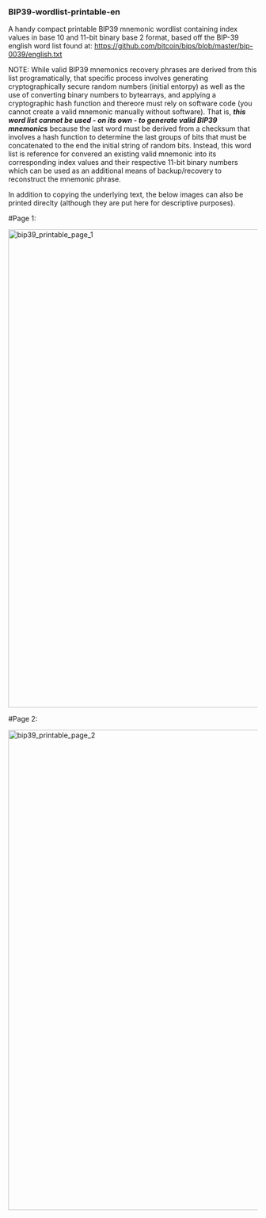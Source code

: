 ### BIP39-wordlist-printable-en

A handy compact printable BIP39 mnemonic wordlist containing index values in base 10 and 11-bit binary base 2 format, based off the BIP-39 english word list found at: https://github.com/bitcoin/bips/blob/master/bip-0039/english.txt

NOTE: While valid BIP39 mnemonics recovery phrases are derived from this list programatically, that specific process involves generating cryptographically secure random numbers (initial entorpy) as well as the use of converting binary numbers to bytearrays, and applying a cryptographic hash function and thereore must rely on software code (you cannot create a valid mnemonic manually without software). That is, ***this word list cannot be used - on its own - to generate valid BIP39 mnemonics*** because the last word must be derived from a checksum that involves a hash function to determine the last groups of bits that must be concatenated to the end the initial string of random bits. Instead, this word list is reference for convered an existing valid mnemonic into its corresponding index values and their respective 11-bit binary numbers which can be used as an additional means of backup/recovery to reconstruct the mnemonic phrase.

In addition to copying the underlying text, the below images can also be printed direclty (although they are put here for descriptive purposes).

#Page 1: 

<img width="965" alt="bip39_printable_page_1" src="https://user-images.githubusercontent.com/5213035/46573154-a8902b80-c999-11e8-8847-c8490ce89d18.png">

#Page 2:

<img width="969" alt="bip39_printable_page_2" src="https://user-images.githubusercontent.com/5213035/46573155-aa59ef00-c999-11e8-8d81-bf598a243241.png">


